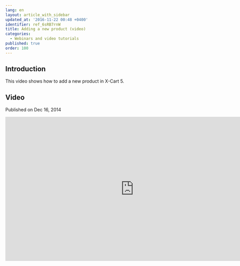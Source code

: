 ```yaml
---
lang: en
layout: article_with_sidebar
updated_at: '2016-11-22 00:48 +0400'
identifier: ref_6sRB7rnW
title: Adding a new product (video)
categories:
  - Webinars and video tutorials
published: true
order: 100
---
```



## Introduction

This video shows how to add a new product in X-Cart 5.

## Video
Published on Dec 16, 2014
<iframe class="youtube-player" type="text/html" style="width: 800px; height: 450px" src="https://www.youtube.com/embed/HKtI-iXFfr8" frameborder="0"></iframe>
